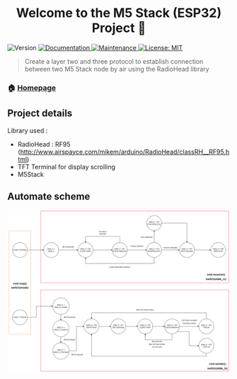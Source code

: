 <h1 align="center">Welcome to the M5 Stack (ESP32) Project 👋</h1>
<p>
<img alt="Version" src="https://img.shields.io/badge/version-1.0.0-blue.svg?cacheSeconds=2592000" />
<a href="https://github.com/TheToto318/IoT_stack/blob/main/README.md" target="\_blank">
<img alt="Documentation" src="https://img.shields.io/badge/documentation-yes-brightgreen.svg" />
</a>
<a href="https://github.com/TheToto318/IoT_stack/graphs/commit-activity" target="\_blank">
<img alt="Maintenance" src="https://img.shields.io/badge/Maintained%3F-yes-green.svg" />
</a>
<a href="https://github.com/TheToto318/IoT_stack/blob/main/LICENSE" target="\_blank">
<img alt="License: MIT" src="https://img.shields.io/github/license/TheToto318/IoT_Stack" />
</a>
</p>

> Create a layer two and three protocol to establish connection between two M5 Stack node by air using the RadioHead library

### 🏠 [Homepage](https://github.com/TheToto318/SAE32)

## Project details

Library used :

* RadioHead : RF95 (http://www.airspayce.com/mikem/arduino/RadioHead/classRH__RF95.html)
* TFT Terminal for display scrolling
* M5Stack

## Automate scheme

![Workflow](./Automate%20Scheme.drawio.png)